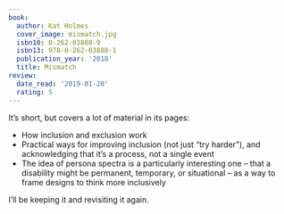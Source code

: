```yaml
---
book:
  author: Kat Holmes
  cover_image: mismatch.jpg
  isbn10: 0-262-03888-9
  isbn13: 978-0-262-03888-1
  publication_year: '2018'
  title: Mismatch
review:
  date_read: '2019-01-20'
  rating: 5
---
```


It’s short, but covers a lot of material in its pages:
* How inclusion and exclusion work
* Practical ways for improving inclusion (not just “try harder”), and acknowledging that it’s a process, not a single event
* The idea of persona spectra is a particularly interesting one – that a disability might be permanent, temporary, or situational – as a way to frame designs to think more inclusively

I’ll be keeping it and revisiting it again.
